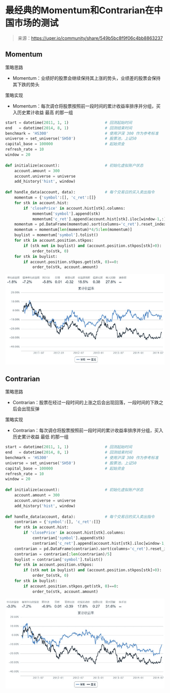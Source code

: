 

# 最经典的Momentum和Contrarian在中国市场的测试

> 来源：https://uqer.io/community/share/549b5bc8f9f06c4bb8863237


## Momentum

策略思路

+ Momentum：业绩好的股票会继续保持其上涨的势头，业绩差的股票会保持其下跌的势头

策略实现

+ Momentum：每次调仓将股票按照前一段时间的累计收益率排序并分组，买入历史累计收益 最高 的那一组

```py
start = datetime(2011, 1, 1)				# 回测起始时间
end   = datetime(2014, 8, 1)				# 回测结束时间
benchmark = 'HS300'							# 使用沪深 300 作为参考标准
universe = set_universe('SH50')         	# 股票池，上证50
capital_base = 100000                       # 起始资金
refresh_rate = 10
window = 20

def initialize(account):					# 初始化虚拟账户状态
    account.amount = 300
    account.universe = universe
    add_history('hist', window)

def handle_data(account, data):				# 每个交易日的买入卖出指令
    momentum = {'symbol':[], 'c_ret':[]}
    for stk in account.hist:
        if 'closePrice' in account.hist[stk].columns:
            momentum['symbol'].append(stk)
            momentum['c_ret'].append(account.hist[stk].iloc[window-1,:]['closePrice']/account.hist[stk].iloc[0,:]['closePrice'])
    momentum = pd.DataFrame(momentum).sort(columns='c_ret').reset_index()
    momentum = momentum[len(momentum)*4/5:len(momentum)]
    buylist = momentum['symbol'].tolist()
    for stk in account.position.stkpos:
        if (stk not in buylist) and (account.position.stkpos[stk]>0):
            order_to(stk, 0)
    for stk in buylist:
        if account.position.stkpos.get(stk, 0)==0:
            order_to(stk, account.amount)
```

![](img/20160730150200.jpg)

## Contrarian

策略思路

+ Contrarian：股票在经过一段时间的上涨之后会出现回落，一段时间的下跌之后会出现反弹

策略实现

+ Contrarian：每次调仓将股票按照前一段时间的累计收益率排序并分组，买入历史累计收益 最低 的那一组

```py
start = datetime(2011, 1, 1)				# 回测起始时间
end   = datetime(2014, 8, 1)				# 回测结束时间
benchmark = 'HS300'							# 使用沪深 300 作为参考标准
universe = set_universe('SH50')         	# 股票池，上证50
capital_base = 100000                       # 起始资金
refresh_rate = 10
window = 20

def initialize(account):					# 初始化虚拟账户状态
    account.amount = 300
    account.universe = universe
    add_history('hist', window)

def handle_data(account, data):				# 每个交易日的买入卖出指令
    contrarian = {'symbol':[], 'c_ret':[]}
    for stk in account.hist:
        if 'closePrice' in account.hist[stk].columns:
            contrarian['symbol'].append(stk)
            contrarian['c_ret'].append(account.hist[stk].iloc[window-1,:]['closePrice']/account.hist[stk].iloc[0,:]['closePrice'])
    contrarian = pd.DataFrame(contrarian).sort(columns='c_ret').reset_index()
    contrarian = contrarian[:len(contrarian)/5]
    buylist = contrarian['symbol'].tolist()
    for stk in account.position.stkpos:
        if (stk not in buylist) and (account.position.stkpos[stk]>0):
            order_to(stk, 0)
    for stk in buylist:
        if account.position.stkpos.get(stk, 0)==0:
            order_to(stk, account.amount)
```

![](img/20160730150243.jpg)

